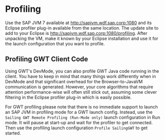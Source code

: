 # Profiling

Use the SAP JVM 7 available at http://sapjvm.wdf.sap.corp:1080 and its Eclipse profiler plug-in available from the same location. The update site to add to your Eclipse is http://sapjvm.wdf.sap.corp:1080/profiling. After unpacking the VM, make it known by your Eclipse installation and use it for the launch configuration that you want to profile.

## Profiling GWT Client Code

Using GWT's DevMode, you can also profile GWT Java code running in the client. You have to keep in mind that many things work differently when in DevMode and that significant overhead for the Browser-to-JavaVM communication is generated. However, your core algorithms that require attention performance-wise will often still stick out, assuming some clever filtering in the Eclipse profiler plug-in which is easily possible.

For GWT profiling please note that there is no immediate support to launch an SAP JVM in profiling mode for a GWT launch config. Instead, use the `Sailing GWT Remote Profiling (Run-Mode only)` launch configuration in Run mode. It will pause at start-up and wait for the profiler to get connected. Then use the profiling launch configuration `Profile SailingGWT` to get started.